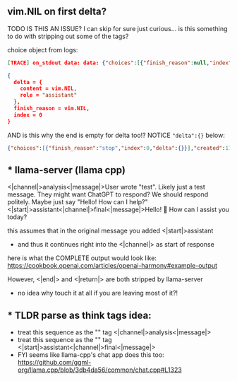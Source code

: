 ## vim.NIL on first delta?

TODO IS THIS AN ISSUE? I can skip for sure just curious... is this something to do with stripping out some of the tags?

choice object from logs:

```json
[TRACE] on_stdout data: data: {"choices":[{"finish_reason":null,"index":0,"delta":{"role":"assistant","content":null}}],"created":1754523863,"id":"chatcmpl-X6urH4f6JOotPwco2EgcgeoM6ZWup59u","model":"gpt-oss:20b","system_fingerprint":"b6097-9515c613","object":"chat.completion.chunk"}

{
  delta = {
    content = vim.NIL,
    role = "assistant"
  },
  finish_reason = vim.NIL,
  index = 0
}
```

AND is this why the end is empty for delta too!? NOTICE `"delta":{}` below:

```json
{"choices":[{"finish_reason":"stop","index":0,"delta":{}}],"created":1754524122,"id":"chatcmpl-yPk7z9nC22CofOlh100qQdHVEDMNYCb1","model":"gpt-oss:20b","system_fingerprint":"b6097-9515c613","object":"chat.completion.chunk","usage":{"completion_tokens":247,"prompt_tokens":1085,"total_tokens":1332},"timings":{"prompt_n":1085,"prompt_ms":203.378,"prompt_per_token_ms":0.18744516129032257,"prompt_per_second":5334.893646313762,"predicted_n":247,"predicted_ms":933.63,"predicted_per_token_ms":3.7798785425101213,"predicted_per_second":264.5587652496171}}
```

## \* llama-server (llama cpp)

<|channel|>analysis<|message|>User wrote "test". Likely just a test message. They might want ChatGPT to respond? We should respond politely. Maybe just say "Hello! How can I help?"<|start|>assistant<|channel|>final<|message|>Hello! 👋 How can I assist you today?

this assumes that in the original message you added <|start|>assistant

- and thus it continues right into the <|channel|> as start of response

here is what the COMPLETE output would look like:
https://cookbook.openai.com/articles/openai-harmony#example-output

However, <|end|> and <|return|> are both stripped by llama-server

- no idea why touch it at all if you are leaving most of it?!

## * TLDR parse as think tags idea:
- treat this sequence as the "<think>" tag
  <|channel|>analysis<|message|>
- treat this sequence as the "</think>" tag
  <|start|>assistant<|channel|>final<|message|>
- FYI seems like llama-cpp's chat app does this too:
    https://github.com/ggml-org/llama.cpp/blob/3db4da56/common/chat.cpp#L1323
